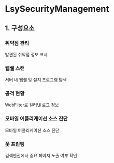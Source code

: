 # LsySecurityManagement

## 1. 구성요소

### 취약점 관리
발견된 취약점 정보 표시

### 웹쉘 스캔
서버 내 웹쉘 및 설치 프로그램 탐색

### 공격 현황
WebFilter로 걸러낸 로그 정보 

### 모바일 어플리케이션 소스 진단
모바일 어플리케이션 소스 진단

### 풋 프린팅
검색엔진에서 중요 페이지 노출 여부 확인
